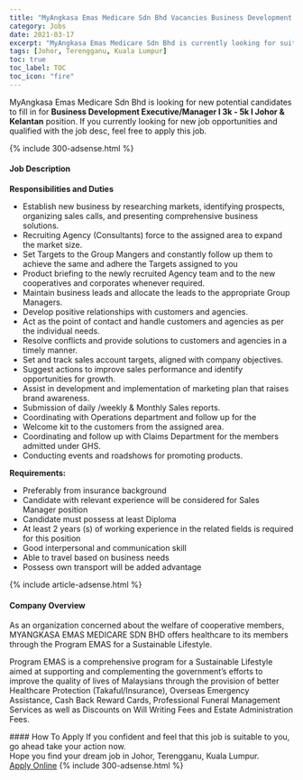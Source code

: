 ```yaml
---
title: "MyAngkasa Emas Medicare Sdn Bhd Vacancies Business Development Executive/Manager I 3k - 5k I Johor & Kelantan" 
category: Jobs 
date: 2021-03-17 
excerpt: "MyAngkasa Emas Medicare Sdn Bhd is currently looking for suitable person to fill in the Business Development Executive/Manager I 3k - 5k I Johor & Kelantan which based in Johor, Terengganu, Kuala Lumpur" 
tags: [Johor, Terengganu, Kuala Lumpur] 
toc: true 
toc_label: TOC 
toc_icon: "fire" 
--- 
```


<p>MyAngkasa Emas Medicare Sdn Bhd is looking for new potential candidates to fill in for <b>Business Development Executive/Manager I 3k - 5k I Johor & Kelantan</b> position. If you currently looking for new job opportunities and qualified with the job desc, feel free to apply this job.
</p>{% include 300-adsense.html %} 
<div><div><h4>Job Description</h4></div><div><div><span><div><p><strong>Responsibilities and Duties</strong></p><ul><li>Establish new business by researching markets, identifying prospects, organizing sales calls, and presenting comprehensive business solutions.</li><li>Recruiting Agency (Consultants) force to the assigned area to expand the market size.</li><li>Set Targets to the Group Mangers and constantly follow up them to achieve the same and adhere the Targets assigned to you</li><li>Product briefing to the newly recruited Agency team and to the new cooperatives and corporates whenever required.</li><li>Maintain business leads and allocate the leads to the appropriate Group Managers.</li><li>Develop positive relationships with customers and agencies.</li><li>Act as the point of contact and handle customers and agencies as per the individual needs.</li><li>Resolve conflicts and provide solutions to customers and agencies in a timely manner.</li><li>Set and track sales account targets, aligned with company objectives.</li><li>Suggest actions to improve sales performance and identify opportunities for growth.</li><li>Assist in development and implementation of marketing plan that raises brand awareness.</li><li>Submission of daily /weekly &amp; Monthly Sales reports.</li><li>Coordinating with Operations department and follow up for the</li><li>Welcome kit to the customers from the assigned area.</li><li>Coordinating and follow up with Claims Department for the members admitted under GHS.</li><li>Conducting events and roadshows for promoting products.</li></ul><p><strong>Requirements:</strong></p><ul><li>Preferably from insurance background</li><li>Candidate with relevant experience will be considered for Sales Manager position</li><li>Candidate must possess at least Diploma</li><li>At least 2 years (s) of working experience in the related fields is required for this position</li><li>Good interpersonal and communication skill</li><li>Able to travel based on business needs</li><li>Possess own transport will be added advantage</li></ul></div></span></div></div></div> 
{% include article-adsense.html %} 
<div><div><h4>Company Overview</h4></div><div><div><span><div><p>As an organization concerned about the welfare of cooperative members, MYANGKASA EMAS MEDICARE SDN BHD offers healthcare to its members through the Program EMAS for a Sustainable Lifestyle.</p><p>Program EMAS is a comprehensive program for a Sustainable Lifestyle aimed at supporting and complementing the government&#8217;s efforts to improve the quality of lives of Malaysians through the provision of better Healthcare Protection (Takaful/Insurance), Overseas Emergency Assistance, Cash Back Reward Cards, Professional Funeral Management Services as well as Discounts on Will Writing Fees and Estate Administration Fees.</p></div></span></div></div></div> 
#### How To Apply 
If you confident and feel that this job is suitable to you, go ahead take your action now. <br/> 
Hope you find your dream job in Johor, Terengganu, Kuala Lumpur. <br/> 
<a href="https://www.jobstreet.com.my/en/job/business-development-executive-manager-i-3k-5k-i-johor-kelantan-4509690?jobId=jobstreet-my-job-4509690&" class="btn btn--info" target="_blank" rel="nofollow noopenner">Apply Online</a> 
{% include 300-adsense.html %} 